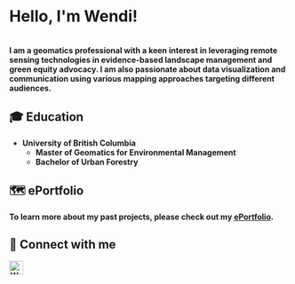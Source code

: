 <h1>Hello, I'm Wendi!</h1>
<br/><b>I am a geomatics professional with a keen interest in leveraging remote sensing technologies in evidence-based landscape management and green equity advocacy. I am also passionate about data visualization and communication using various mapping approaches targeting different audiences.<b>

<h2>🎓 Education</h2>
  
- <b>University of British Columbia</b>
  - Master of Geomatics for Environmental Management
  - Bachelor of Urban Forestry
  
<h2>🗺 ePortfolio</h2>
  
  <b>To learn more about my past projects, please check out my [ePortfolio](https://github.com/Wendiz3/Portfolio.git).<b>

<h2>🔗 Connect with me</h2>

[<img align="left" alt="Wendi Zhang | LinkedIn" width="25px" src="https://cdn.jsdelivr.net/npm/simple-icons@v3/icons/linkedin.svg" />][linkedin]

[linkedin]: https://www.linkedin.com/in/wendi-zhang-7b815b198/
